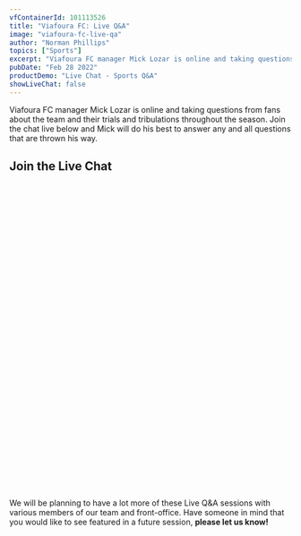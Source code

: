 ```yaml
---
vfContainerId: 101113526
title: "Viafoura FC: Live Q&A"
image: "viafoura-fc-live-qa"
author: "Norman Phillips"
topics: ["Sports"]
excerpt: "Viafoura FC manager Mick Lozar is online and taking questions from fans about the team and their trials and tribulations throughout the season. Join now!"
pubDate: "Feb 28 2022"
productDemo: "Live Chat - Sports Q&A"
showLiveChat: false
---
```


Viafoura FC manager Mick Lozar is online and taking questions from fans about the team and their trials and tribulations throughout the season. Join the chat live below and Mick will do his best to answer any and all questions that are thrown his way.

## Join the Live Chat

<div class="viafoura" id="livechat-wrapper" style="height: 550px;">
  <vf-livechat></vf-livechat>
</div>

We will be planning to have a lot more of these Live Q&A sessions with various members of our team and front-office. Have someone in mind that you would like to see featured in a future session, **please let us know!**
